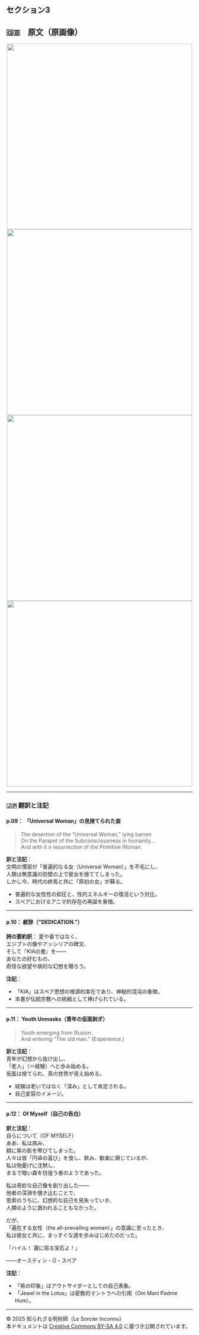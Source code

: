 ## セクション3

## 🇬🇧　原文（原画像）

<div align="center">
 <img src="if09.png" width="500"><br>
 <img src="if10.png" width="500"><br>
 <img src="if11.png" width="500"><br>
 <img src="if12.png" width="500"><br>
</div>

---

### 🇯🇵 翻訳と注記

#### p.09： 「Universal Woman」の見捨てられた姿

> The desertion of the “Universal Woman,” lying barren  
> On the Parapet of the Subconsciousness in humanity...  
> And with it a resurrection of the Primitive Woman.

**訳と注記**：  
文明の慣習が「普遍的なる女（Universal Woman）」を不毛にし、  
人類は無意識の防壁の上で彼女を捨ててしまった。  
しかし今、時代の終焉と共に「原初の女」が蘇る。

- 普遍的な女性性の抑圧と、性的エネルギーの復活という対比。
- スペアにおけるアニマ的存在の再誕を象徴。

---

#### p.10： 献辞（"DEDICATION."）

**詩の要約訳**：
愛や香ではなく、  
エジプトの像やアッシリアの碑文、  
そして『KIAの書』を――  
あなたの好むもの、  
奇怪な欲望や病的な幻想を贈ろう。

**注記**：  
- 「KIA」はスペア思想の根源的実在であり、神秘的混沌の象徴。
- 本書が伝統宗教への挑戦として捧げられている。

---

#### p.11： Youth Unmasks（青年の仮面剥ぎ）

> Youth emerging from Illusion.  
> And entering “The old man.” (Experience.)

**訳と注記**：  
青年が幻想から抜け出し、  
「老人」（＝経験）へと歩み始める。  
仮面は捨てられ、真の世界が見え始める。

- 経験は老いではなく「深み」として肯定される。
- 自己変容のイメージ。

---

#### p.12： Of Myself（自己の告白）

**訳と注記**：  
自らについて（OF MYSELF）  
ああ、私は病み、  
額に紫の影を帯びてしまった。  
人々は皆「円卓の喜び」を食し、飲み、歓楽に興じているが、  
私は物憂げに沈黙し、  
まるで暗い森を彷徨う者のようであった。  

私は奇妙な自己像を創り出した――  
他者の深淵を覗き込むことで、  
思索のうちに、幻想的な自己を見失っていき、  
人類のように救われることもなかった。  

だが、  
「遍在する女性（the all-prevailing woman）」の意識に至ったとき、  
私は彼女と共に、まっすぐな道を歩みはじめたのだった。  
  
  「ハイル！ 蓮に宿る宝石よ！」  
  
――オースティン・O・スペア  

**注記**：
- 「紫の印象」はアウトサイダーとしての自己表象。
- 「Jewel in the Lotus」は密教的マントラへの引用（Om Mani Padme Hum）。

---

© 2025 知られざる呪術師（Le Sorcier Inconnu）  
本ドキュメントは [Creative Commons BY-SA 4.0](https://creativecommons.org/licenses/by-sa/4.0/deed.ja) に基づき公開されています。
